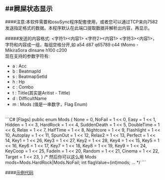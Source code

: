 ##屙屎状态显示
----------------------------------
####注意:本软件需要和osuSync程序配套使用，或者您可以通过TCP来向7582发送指定格式的数据。本程序默认在此端口提取数据并解析出内容，再显示。


#####发送的内容格式:  <字符1><内容1> <字符2><内容1> <字符3><内容1>，字符和内容成一组，每组空格分开,如
a54 d87 q65789
c44 tMomo - MikiraSora dInsane h100 c200
<br>
现在支持的参数字符有:<br>
*	a :  Acc<br>
*	b : BeatmapId<br>
*	s : BeatmapSetId<br>
*	h : Hp<br>
*	c : Combo<br>
*	t : Tiitle(其实是Aritist - Tittle)<br>
*	d : DifficultName<br>
*	m : Mods (值是一串数字，Flag Enum)<br>
<br>
```C#
[Flags]
public enum Mods
{
	None = 0,
    NoFail = 1 << 0,
    Easy = 1 << 1,
	Hidden = 1 << 3,
    HardRock = 1 << 4,
    SuddenDeath = 1 << 5,
    DoubleTime = 1 << 6,
    Relax = 1 << 7,
    HalfTime = 1 << 8,
    Nightcore = 1 << 9,
    Flashlight = 1 << 10,
    Autoplay = 1 << 11,
    SpunOut = 1 << 12,
    Relax2 = 1 << 13,
    Perfect = 1 << 14,
    Key1 = 1 << 26,
    Key3 = 1 << 27,
	Key2 = 1 << 28,
	Key4 = 1 << 15,
    Key5 = 1 << 16,
    Key6 = 1 << 17,
    Key7 = 1 << 18,
    Key8 = 1 << 19,
    Key9 = 1 << 24,
    KeyCoop = 1 << 25,
    FadeIn = 1 << 20,
    Random = 1 << 21,
    Cinema = 1 << 22,
    Target = 1 << 23,
}
/*
	然后你可以这么用
	Mods mods=Mods.HardRock|Mods.NoFail;
	int flagValue=(int)mods;
	...
*/
```


####[示例代码](http://git.oschina.net/remilia/osuSync/blob/dpdev/OtherPlugins/OutputSever/OsuStatusOutputSever.cs)
